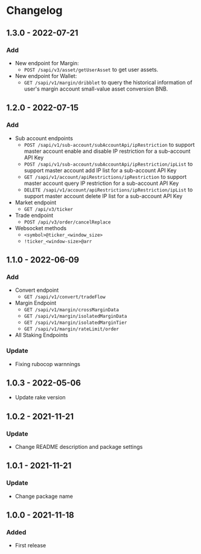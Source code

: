 # Changelog

## 1.3.0 - 2022-07-21

### Add
- New endpoint for Margin:
  - `POST /sapi/v3/asset/getUserAsset` to get user assets.
- New endpoint for Wallet:
  - `GET /sapi/v1/margin/dribblet` to query the historical information of user's margin account small-value asset conversion BNB.


## 1.2.0 - 2022-07-15

### Add
- Sub account endpoints
  - `POST /sapi/v1/sub-account/subAccountApi/ipRestriction` to support master account enable and disable IP restriction for a sub-account API Key
  - `POST /sapi/v1/sub-account/subAccountApi/ipRestriction/ipList` to support master account add IP list for a sub-account API Key
  - `GET /sapi/v1/account/apiRestrictions/ipRestriction` to support master account query IP restriction for a sub-account API Key
  - `DELETE /sapi/v1/account/apiRestrictions/ipRestriction/ipList` to support master account delete IP list for a sub-account API Key
- Market endpoint
  - `GET /api/v3/ticker`
- Trade endpoint
  - `POST /api/v3/order/cancelReplace`
- Websocket methods
  - `<symbol>@ticker_<window_size>`
  - `!ticker_<window-size>@arr`


## 1.1.0 - 2022-06-09

### Add
- Convert endpoint
  - `GET /sapi/v1/convert/tradeFlow`
- Margin Endpoint
  - `GET /sapi/v1/margin/crossMarginData`
  - `GET /sapi/v1/margin/isolatedMarginData`
  - `GET /sapi/v1/margin/isolatedMarginTier`
  - `GET /sapi/v1/margin/rateLimit/order`
 - All Staking Endpoints

### Update
- Fixing rubocop warnnings

## 1.0.3 - 2022-05-06
- Update rake version

## 1.0.2 - 2021-11-21

### Update
- Change README description and package settings

## 1.0.1 - 2021-11-21

### Update
- Change package name

## 1.0.0 - 2021-11-18

### Added
- First release

